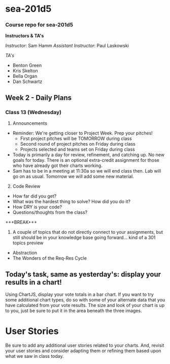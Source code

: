 # sea-201d5
### Course repo for sea-201d5
**Instructors & TA's**

*Instructor*: Sam Hamm
*Assistant Instructor*: Paul Laskowski

*TA's*
- Benton Green
- Kris Skelton
- Bella Organ
- Dan Schwartz

## Week 2 - Daily Plans
### Class 13 (Wednesday)
1. Announcements
  - Reminder: We're getting closer to Project Week. Prep your pitches!
    * First project pitches will be TOMORROW during class
    * Second round of project pitches on Friday during class
    * Projects selected and teams set on Friday during class
  - Today is primarily a day for review, refinement, and catching up. No new goals for today. There is an optional extra-credit assignment for those who have already got their charts working.
  - Sam has to be in a meeting at 11:30a so we will end class then. Lab will go on as usual. Tomorrow we will add some new material.
2. Code Review
  - How far did you get?
  - What was the hardest thing to solve? How did you do it?
  - How DRY is your code?
  - Questions/thoughts from the class?

+++BREAK+++

1. A couple of topics that do not directly connect to your assignments, but still should be in your knowledge base going forward... kind of a 301 topics preview
  * Abstraction
  * The Wonders of the Req-Res Cycle

## Today's task, same as yesterday's: display your results in a chart!

Using ChartJS, display your vote totals in a bar chart. If you want to try some additional chart types, do so with some of your alternate data that you have calculated from your vote results. The size and look of your chart is up to you, just be sure to put it in the area beneath the three images.

# User Stories

Be sure to add any additional user stories related to your charts. And, revisit your user stories and consider adapting them or refining them based upon what we saw in class today.

